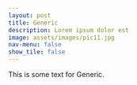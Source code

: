 ```yaml
---
layout: post
title: Generic
description: Lorem ipsum dolor est
image: assets/images/pic11.jpg
nav-menu: false
show_tile: false
---
```


This is some text for Generic.
